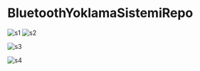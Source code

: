 # BluetoothYoklamaSistemiRepo

![s1](https://user-images.githubusercontent.com/58535239/70221485-7f178f00-1759-11ea-8f65-b22416d79850.png)       ![s2](https://user-images.githubusercontent.com/58535239/70221515-8f2f6e80-1759-11ea-9ca2-b38fd2382b40.png)



![s3](https://user-images.githubusercontent.com/58535239/70221535-9a829a00-1759-11ea-822e-660531b47263.png)

![s4](https://user-images.githubusercontent.com/58535239/70221553-a1111180-1759-11ea-8ee0-bc7ee452cd58.png)
